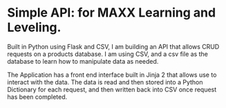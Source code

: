 <h1>Simple API: for MAXX Learning and Leveling.</h1>

Built in Python using Flask and CSV, I am building an API that allows CRUD requests on a products database. I am using CSV, and a csv file as the database to learn how to manipulate data as needed. 

The Application has a front end interface built in Jinja 2 that allows use to interact with the data. The data is read and then stored into a Python Dictionary for each request, and then written back into CSV once request has been completed.

